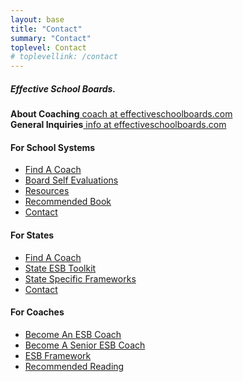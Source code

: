 ```yaml
---
layout: base
title: "Contact"
summary: "Contact"
toplevel: Contact
# toplevellink: /contact
---
```


<div class="col-lg-3 col-md-6 footer-contact">
<h5>Effective School Boards<span>.</span></h5>
<p>
  <strong>About Coaching</strong><a href="mailto:coach@effectiveschoolboards.com?subject=Re:+ESB+Coaching"> coach at effectiveschoolboards.com</a><br>
  <strong>General Inquiries</strong><a href="mailto:info@effectiveschoolboards.com?subject=Re:+Effective+School+Boards"> info at effectiveschoolboards.com</a><br>
</p>
  </div>

  <div class="col-lg-2 col-md-6 footer-links">
<h4>For School Systems</h4>
<ul>
  <li><i class="bx bx-chevron-right"></i> <a href="../coaches">Find A Coach</a></li>
  <li><i class="bx bx-chevron-right"></i> <a href="../framework">Board Self Evaluations</a></li>
  <li><i class="bx bx-chevron-right"></i> <a href="../resources">Resources</a></li>
  <li><i class="bx bx-chevron-right"></i> <a href="http://www.GreatOnTheirBehalf.com">Recommended Book</a></li>
  <li><i class="bx bx-chevron-right"></i> <a href="../contact">Contact</a></li>
</ul>
  </div>

  <div class="col-lg-2 col-md-6 footer-links">
<h4>For States</h4>
<ul>
  <li><i class="bx bx-chevron-right"></i> <a href="../coaches">Find A Coach</a></li>
  <li><i class="bx bx-chevron-right"></i> <a href="../resources/toolkit">State ESB Toolkit</a></li>
  <li><i class="bx bx-chevron-right"></i> <a href="../framework/other">State Specific Frameworks</a></li>
  <li><i class="bx bx-chevron-right"></i> <a href="../contact">Contact</a></li>
</ul>
  </div>  

  <div class="col-lg-2 col-md-6 footer-links">
<h4>For Coaches</h4>
<ul>
  <li><i class="bx bx-chevron-right"></i> <a href="../certifications/coach">Become An ESB Coach</a></li>
  <li><i class="bx bx-chevron-right"></i> <a href="../certifications/senior">Become A Senior ESB Coach</a></li>
  <li><i class="bx bx-chevron-right"></i> <a href="../framework">ESB Framework</a></li>
  <li><i class="bx bx-chevron-right"></i> <a href="../resources">Recommended Reading</a></li>
</ul>
</div>
